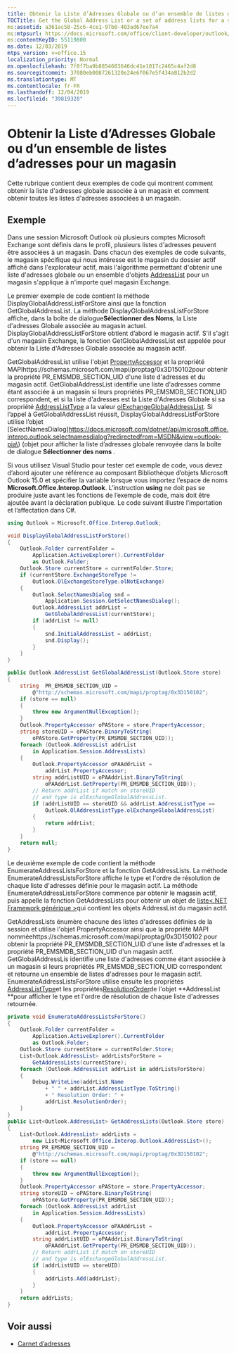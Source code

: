 ```yaml
---
title: Obtenir la Liste d’Adresses Globale ou d’un ensemble de listes d’adresses pour un magasin
TOCTitle: Get the Global Address List or a set of address lists for a store
ms:assetid: a361ac58-25c6-4ce1-97b0-403ad67ee7a4
ms:mtpsurl: https://docs.microsoft.com/office/client-developer/outlook/pia/how-to-get-the-global-address-list-or-a-set-of-address-lists-for-a-store
ms:contentKeyID: 55119800
ms.date: 12/03/2019
mtps_version: v=office.15
localization_priority: Normal
ms.openlocfilehash: 7f0f7ba9b8854603646dc41e1017c2465c4af2d8
ms.sourcegitcommit: 37080eb0087261320e24e6f067e5f434a812b2d2
ms.translationtype: MT
ms.contentlocale: fr-FR
ms.lasthandoff: 12/04/2019
ms.locfileid: "39819328"
---
```

# <a name="get-the-global-address-list-or-a-set-of-address-lists-for-a-store"></a>Obtenir la Liste d’Adresses Globale ou d’un ensemble de listes d’adresses pour un magasin

Cette rubrique contient deux exemples de code qui montrent comment obtenir la liste d'adresses globale associée à un magasin et comment obtenir toutes les listes d'adresses associées à un magasin.

## <a name="example"></a>Exemple

Dans une session Microsoft Outlook où plusieurs comptes Microsoft Exchange sont définis dans le profil, plusieurs listes d'adresses peuvent être associées à un magasin. Dans chacun des exemples de code suivants, le magasin spécifique qui nous intéresse est le magasin du dossier actif affiché dans l'explorateur actif, mais l'algorithme permettant d'obtenir une liste d'adresses globale ou un ensemble d'objets [AddressList](https://docs.microsoft.com/dotnet/api/microsoft.office.interop.outlook.addresslist?redirectedfrom=MSDN&view=outlook-pia) pour un magasin s'applique à n'importe quel magasin Exchange.

Le premier exemple de code contient la méthode DisplayGlobalAddressListForStore ainsi que la fonction GetGlobalAddressList. La méthode DisplayGlobalAddressListForStore affiche, dans la boîte de dialogue**Sélectionner des Noms**, la Liste d'adresses Globale associée au magasin actuel. DisplayGlobalAddressListForStore obtient d’abord le magasin actif. S'il s'agit d'un magasin Exchange, la fonction GetGlobalAddressList est appelée pour obtenir la Liste d'Adresses Globale associée au magasin actif. 

GetGlobalAddressList utilise l'objet [PropertyAccessor](https://docs.microsoft.com/dotnet/api/microsoft.office.interop.outlook.propertyaccessor?redirectedfrom=MSDN&view=outlook-pia) et la propriété MAPIhttps://schemas.microsoft.com/mapi/proptag/0x3D150102pour obtenir la propriété PR\_EMSMDB\_SECTION\_UID d'une liste d'adresses et du magasin actif. GetGlobalAddressList identifie une liste d'adresses comme étant associée à un magasin si leurs propriétés PR\_EMSMDB\_SECTION\_UID correspondent, et si la liste d'adresses est la Liste d'Adresses Globale si sa propriété [AddressListType](https://docs.microsoft.com/dotnet/api/microsoft.office.interop.outlook.addresslist.addresslisttype?redirectedfrom=MSDN&view=outlook-pia#Microsoft_Office_Interop_Outlook_AddressList_AddressListType) a la valeur [olExchangeGlobalAddressList](https://docs.microsoft.com/dotnet/api/microsoft.office.interop.outlook.oladdresslisttype?redirectedfrom=MSDN&view=outlook-pia). Si l’appel à GetGlobalAddressList réussit, DisplayGlobalAddressListForStore utilise l’objet [SelectNamesDialog]https://docs.microsoft.com/dotnet/api/microsoft.office.interop.outlook.selectnamesdialog?redirectedfrom=MSDN&view=outlook-pia\) (objet pour afficher la liste d’adresses globale renvoyée dans la boîte de dialogue **Sélectionner des noms** .

Si vous utilisez Visual Studio pour tester cet exemple de code, vous devez d’abord ajouter une référence au composant Bibliothèque d’objets Microsoft Outlook 15.0 et spécifier la variable lorsque vous importez l’espace de noms **Microsoft.Office.Interop.Outlook**. L’instruction **using** ne doit pas se produire juste avant les fonctions de l’exemple de code, mais doit être ajoutée avant la déclaration publique. Le code suivant illustre l’importation et l’affectation dans C\#.

```csharp
using Outlook = Microsoft.Office.Interop.Outlook;
```

```csharp
void DisplayGlobalAddressListForStore()
{
    Outlook.Folder currentFolder =
        Application.ActiveExplorer().CurrentFolder
        as Outlook.Folder;
    Outlook.Store currentStore = currentFolder.Store;
    if (currentStore.ExchangeStoreType !=
        Outlook.OlExchangeStoreType.olNotExchange)
    {
        Outlook.SelectNamesDialog snd = 
            Application.Session.GetSelectNamesDialog();
        Outlook.AddressList addrList = 
            GetGlobalAddressList(currentStore);
        if (addrList != null)
        {
            snd.InitialAddressList = addrList;
            snd.Display();
        }
    }
}

public Outlook.AddressList GetGlobalAddressList(Outlook.Store store)
{
    string  PR_EMSMDB_SECTION_UID = 
        @"http://schemas.microsoft.com/mapi/proptag/0x3D150102";
    if (store == null)
    {
        throw new ArgumentNullException();
    }
    Outlook.PropertyAccessor oPAStore = store.PropertyAccessor;
    string storeUID = oPAStore.BinaryToString(
        oPAStore.GetProperty(PR_EMSMDB_SECTION_UID));
    foreach (Outlook.AddressList addrList 
        in Application.Session.AddressLists)
    {
        Outlook.PropertyAccessor oPAAddrList = 
            addrList.PropertyAccessor;
        string addrListUID = oPAAddrList.BinaryToString(
            oPAAddrList.GetProperty(PR_EMSMDB_SECTION_UID));
        // Return addrList if match on storeUID
        // and type is olExchangeGlobalAddressList.
        if (addrListUID == storeUID && addrList.AddressListType ==
            Outlook.OlAddressListType.olExchangeGlobalAddressList)
        {
            return addrList;
        }
    }
    return null;
}
```

Le deuxième exemple de code contient la méthode EnumerateAddressListsForStore et la fonction GetAddressLists. La méthode EnumerateAddressListsForStore affiche le type et l'ordre de résolution de chaque liste d'adresses définie pour le magasin actif. La méthode EnumerateAddressListsForStore commence par obtenir le magasin actif, puis appelle la fonction GetAddressLists pour obtenir un objet de [liste\<.NET Framework générique \>](https://docs.microsoft.com/dotnet/api/system.collections.generic.list-1?redirectedfrom=MSDN&view=netframework-4.8)qui contient les objets AddressList du magasin actif. 

GetAddressLists énumère chacune des listes d'adresses définies de la session et utilise l'objet PropertyAccessor ainsi que la propriété MAPI nomméehttps://schemas.microsoft.com/mapi/proptag/0x3D150102 pour obtenir la propriété PR\_EMSMDB\_SECTION\_UID d'une liste d'adresses et la propriété PR\_EMSMDB\_SECTION\_UID d'un magasin actif. GetGlobalAddressLis identifie une liste d'adresses comme étant associée à un magasin si leurs propriétés PR\_EMSMDB\_SECTION\_UID correspondent et retourne un ensemble de listes d'adresses pour le magasin actif. EnumerateAddressListsForStore utilise ensuite les propriétés [AddressListType](https://docs.microsoft.com/dotnet/api/microsoft.office.interop.outlook.addresslist.addresslisttype?redirectedfrom=MSDN&view=outlook-pia#Microsoft_Office_Interop_Outlook_AddressList_AddressListType)et les propriétés[ResolutionOrder](https://docs.microsoft.com/dotnet/api/microsoft.office.interop.outlook.addresslist.resolutionorder?redirectedfrom=MSDN&view=outlook-pia#Microsoft_Office_Interop_Outlook_AddressList_ResolutionOrder)de l'objet **AddressList **pour afficher le type et l'ordre de résolution de chaque liste d'adresses retournée.


```csharp
private void EnumerateAddressListsForStore()
{
    Outlook.Folder currentFolder =
        Application.ActiveExplorer().CurrentFolder
        as Outlook.Folder;
    Outlook.Store currentStore = currentFolder.Store;
    List<Outlook.AddressList> addrListsForStore = 
        GetAddressLists(currentStore);
    foreach (Outlook.AddressList addrList in addrListsForStore)
    {
        Debug.WriteLine(addrList.Name 
            + " " + addrList.AddressListType.ToString()
            + " Resolution Order: " +
            addrList.ResolutionOrder);
    }
}
public List<Outlook.AddressList> GetAddressLists(Outlook.Store store)
{
    List<Outlook.AddressList> addrLists = 
        new List<Microsoft.Office.Interop.Outlook.AddressList>();
    string PR_EMSMDB_SECTION_UID =
        @"http://schemas.microsoft.com/mapi/proptag/0x3D150102";
    if (store == null)
    {
        throw new ArgumentNullException();
    }
    Outlook.PropertyAccessor oPAStore = store.PropertyAccessor;
    string storeUID = oPAStore.BinaryToString(
        oPAStore.GetProperty(PR_EMSMDB_SECTION_UID));
    foreach (Outlook.AddressList addrList
        in Application.Session.AddressLists)
    {
        Outlook.PropertyAccessor oPAAddrList =
            addrList.PropertyAccessor;
        string addrListUID = oPAAddrList.BinaryToString(
            oPAAddrList.GetProperty(PR_EMSMDB_SECTION_UID));
        // Return addrList if match on storeUID
        // and type is olExchangeGlobalAddressList.
        if (addrListUID == storeUID)
        {
            addrLists.Add(addrList);
        }
    }
    return addrLists;
}
```

## <a name="see-also"></a>Voir aussi

- [Carnet d’adresses](address-book.md)

